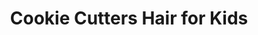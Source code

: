 ---
title: "Cookie Cutters Hair for Kids"
url: /phoenix/cookie-cutters-hair-for-kids/
shop: Friseur
---